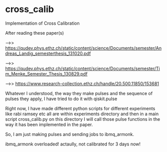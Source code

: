 # cross_calib
Implementation of Cross Calibration

After reading these paper(s)

-->> https://qudev.phys.ethz.ch/static/content/science/Documents/semester/Andreas_Landig_semesterthesis_131020.pdf

-->> https://qudev.phys.ethz.ch/static/content/science/Documents/semester/Tim_Menke_Semester_Thesis_130829.pdf

-->> https://www.research-collection.ethz.ch/handle/20.500.11850/153681

Whatever I understood, the way they make pulses and the sequence of pulses they apply, I have tried to do it with qiskit.pulse

Right now, I have made different python scripts for different experiments like rabi ramsey etc all are within experiments directory and then in a main script cross_calib.py on this directory I will call those pulse functions in the way it has been implemented in the paper.

So, I am just making pulses and sending jobs to ibmq_armonk.

ibmq_armonk overloaded!
actaully, not calibrated for 3 days now!
